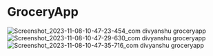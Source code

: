 # GroceryApp
![Screenshot_2023-11-08-10-47-23-454_com divyanshu groceryapp](https://github.com/divyanshu15/GroceryApp/assets/43715856/87452bfa-5ea9-4d4b-a197-41ad0095e352)
![Screenshot_2023-11-08-10-47-29-630_com divyanshu groceryapp](https://github.com/divyanshu15/GroceryApp/assets/43715856/e1afeb5a-4c46-40d3-9d51-94a8609c81bd)
![Screenshot_2023-11-08-10-47-35-716_com divyanshu groceryapp](https://github.com/divyanshu15/GroceryApp/assets/43715856/c6b39bb7-4e0a-47fe-9e12-ea0170b4e900)
